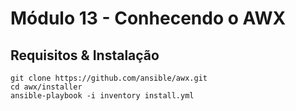 # Módulo 13 - Conhecendo o AWX

## Requisitos & Instalação

```shell
git clone https://github.com/ansible/awx.git
cd awx/installer
ansible-playbook -i inventory install.yml
```
